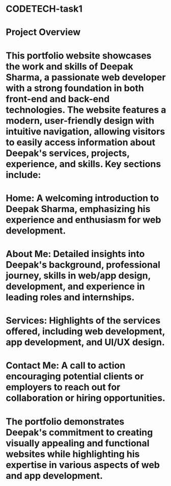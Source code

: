 # CODETECH-task1

# Project Overview
# This portfolio website showcases the work and skills of Deepak Sharma, a passionate web developer with a strong foundation in both front-end and back-end technologies. The website features a modern, user-friendly design with intuitive navigation, allowing visitors to easily access information about Deepak's services, projects, experience, and skills. Key sections include:

# Home: A welcoming introduction to Deepak Sharma, emphasizing his experience and enthusiasm for web development.
# About Me: Detailed insights into Deepak's background, professional journey, skills in web/app design, development, and experience in leading roles and internships.
# Services: Highlights of the services offered, including web development, app development, and UI/UX design.
# Contact Me: A call to action encouraging potential clients or employers to reach out for collaboration or hiring opportunities.
# The portfolio demonstrates Deepak's commitment to creating visually appealing and functional websites while highlighting his expertise in various aspects of web and app development.
